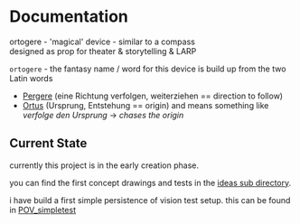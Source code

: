 # Documentation
<!--lint disable list-item-indent-->

ortogere - 'magical' device - similar to a compass  
designed as prop for theater & storytelling & LARP

`ortogere` - the fantasy name / word for this device is build up from the two Latin words
- [Pergere](http://www.albertmartin.de/latein/?q=pergere) (eine Richtung verfolgen, weiterziehen == direction to follow)
- [Ortus](http://www.albertmartin.de/latein/?q=ortus) (Ursprung, Entstehung == origin)
and means something like *verfolge den Ursprung* -> *chases the origin*

## Current State
currently this project is in the early creation phase.

you can find the first concept drawings and tests in the
[ideas sub directory](ideas/).

i have build a first simple persistence of vision test setup.
this can be found in [POV_simpletest](https://s-light.github.io/POV_simpletest/docs/)
